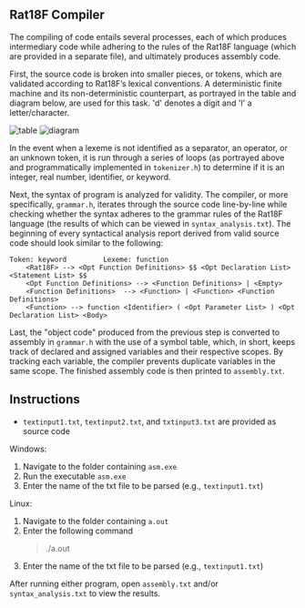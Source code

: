 ## Rat18F Compiler
The compiling of code entails several processes, each of which produces intermediary code while adhering to the rules of the Rat18F language (which are provided in a separate file), and ultimately produces assembly code.

First, the source code is broken into smaller pieces, or tokens, which are validated according to Rat18F’s lexical conventions. A deterministic finite machine and its non-deterministic counterpart, as portrayed in the table and diagram below, are used for this task. 'd' denotes a digit and 'l' a letter/character.

![table](https://user-images.githubusercontent.com/69742757/116314182-a06c8700-a763-11eb-9777-58cc26336144.JPG)
![diagram](https://user-images.githubusercontent.com/69742757/116314284-c134dc80-a763-11eb-99c8-cebb2e1c8987.png)

In the event when a lexeme is not identified as a separator, an operator, or an unknown token, it is run through a series of loops (as portrayed above and programmatically implemented in ```tokenizer.h```) to determine if it is an integer, real number, identifier, or keyword. 

Next, the syntax of program is analyzed for validity. The compiler, or more specifically, ```grammar.h```, iterates through the source code line-by-line while checking whether the syntax adheres to the grammar rules of the Rat18F language (the results of which can be viewed in ```syntax_analysis.txt```). The beginning of every syntactical analysis report derived from valid source code should look similar to the following:

```
Token: keyword         Lexeme: function
	<Rat18F> --> <Opt Function Definitions> $$ <Opt Declaration List> <Statement List> $$
	<Opt Function Definitions> --> <Function Definitions> | <Empty>
	<Function Definitions>  --> <Function> | <Function> <Function Definitions>
	<Function> --> function <Identifier> ( <Opt Parameter List> ) <Opt Declaration List> <Body>
```

Last, the "object code" produced from the previous step is converted to assembly in ```grammar.h``` with the use of a symbol table, which, in short, keeps track of declared and assigned variables and their respective scopes. By tracking each variable, the compiler prevents duplicate variables in the same scope. The finished assembly code is then printed to ```assembly.txt```.

## Instructions
* ```textinput1.txt```, ```textinput2.txt```, and ```txtinput3.txt``` are provided as source code

Windows:
1. Navigate to the folder containing ```asm.exe```
2. Run the executable ```asm.exe```
3. Enter the name of the txt file to be parsed (e.g., ```textinput1.txt```)

Linux:
1. Navigate to the folder containing ```a.out```
2. Enter the following command
   >./a.out
3. Enter the name of the txt file to be parsed (e.g., ```textinput1.txt```)

After running either program, open ```assembly.txt``` and/or ```syntax_analysis.txt``` to view the results.
